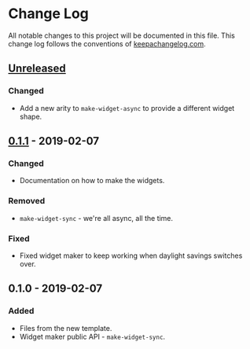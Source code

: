 # Change Log
All notable changes to this project will be documented in this file. This change log follows the conventions of [keepachangelog.com](http://keepachangelog.com/).

## [Unreleased]
### Changed
- Add a new arity to `make-widget-async` to provide a different widget shape.

## [0.1.1] - 2019-02-07
### Changed
- Documentation on how to make the widgets.

### Removed
- `make-widget-sync` - we're all async, all the time.

### Fixed
- Fixed widget maker to keep working when daylight savings switches over.

## 0.1.0 - 2019-02-07
### Added
- Files from the new template.
- Widget maker public API - `make-widget-sync`.

[Unreleased]: https://github.com/your-name/bakary-management/compare/0.1.1...HEAD
[0.1.1]: https://github.com/your-name/bakary-management/compare/0.1.0...0.1.1
